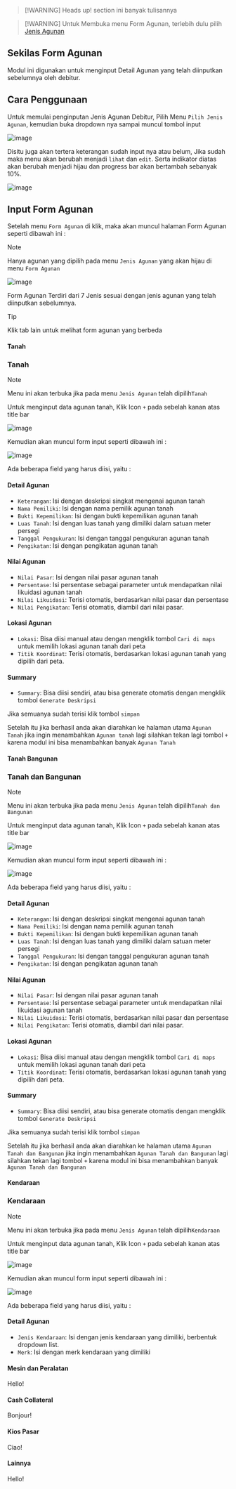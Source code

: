 > [!WARNING] Heads up! section ini banyak tulisannya

> [!WARNING] Untuk Membuka menu Form Agunan, terlebih dulu pilih
[Jenis Agunan](jenis_agunan.md)

## Sekilas Form Agunan

Modul ini digunakan untuk menginput Detail Agunan yang telah diinputkan sebelumnya oleh debitur. 

## Cara Penggunaan

Untuk memulai penginputan Jenis Agunan Debitur, Pilih Menu `Pilih Jenis Agunan`, kemudian buka dropdown nya sampai muncul tombol input 

![image](https://user-images.githubusercontent.com/45744788/200155712-19cbc487-3f57-4e9b-9a5d-31d3e571c107.png)

Disitu juga akan tertera keterangan sudah input nya atau belum, Jika sudah maka menu akan berubah menjadi `lihat` dan `edit`.
Serta indikator diatas akan berubah menjadi hijau dan progress bar akan bertambah sebanyak 10%.

![image](https://user-images.githubusercontent.com/45744788/199930363-d039db53-931c-4723-8350-799fe1d536ae.png)


## Input Form Agunan

Setelah menu `Form Agunan` di klik, maka akan muncul halaman Form Agunan seperti dibawah ini : 

> [!NOTE]
> Hanya agunan yang dipilih pada menu `Jenis Agunan` yang akan hijau di menu `Form Agunan`

![image](https://user-images.githubusercontent.com/45744788/200165214-42ff81c3-ec16-4c18-a888-67f04042b4e4.png)

Form Agunan Terdiri dari 7 Jenis sesuai dengan jenis agunan yang telah diinputkan sebelumnya.

> [!TIP] 
> Klik tab lain untuk melihat form agunan yang berbeda

<!-- tabs:start -->

#### **Tanah**

### Tanah

> [!NOTE]
> Menu ini akan terbuka jika pada menu `Jenis Agunan` telah dipilih`Tanah`

Untuk menginput data agunan tanah, Klik Icon `+` pada sebelah kanan atas title bar

![image](https://user-images.githubusercontent.com/45744788/200165463-70c8016d-51ce-40b0-88fc-7b5d86c21d97.png)

Kemudian akan muncul form input seperti dibawah ini :

![image](https://user-images.githubusercontent.com/45744788/200165494-6593b4fb-ed55-4394-a8ec-30536bd757e5.png)

Ada beberapa field yang harus diisi, yaitu :
#### Detail Agunan

- `Keterangan`: Isi dengan deskripsi singkat mengenai agunan tanah
- `Nama Pemiliki`: Isi dengan nama pemilik agunan tanah
- `Bukti Kepemilikan`: Isi dengan bukti kepemilikan agunan tanah
- `Luas Tanah`: Isi dengan luas tanah yang dimiliki dalam satuan meter persegi
- `Tanggal Pengukuran`: Isi dengan tanggal pengukuran agunan tanah
- `Pengikatan`: Isi dengan pengikatan agunan tanah

#### Nilai Agunan
- `Nilai Pasar`: Isi dengan nilai pasar agunan tanah
- `Persentase`: Isi persentase sebagai parameter untuk mendapatkan nilai likuidasi agunan tanah
- `Nilai Likuidasi`: Terisi otomatis, berdasarkan nilai pasar dan persentase
- `Nilai Pengikatan`: Terisi otomatis, diambil dari nilai pasar.

#### Lokasi Agunan
- `Lokasi`: Bisa diisi manual atau dengan mengklik tombol `Cari di maps` untuk memilih lokasi agunan tanah dari peta
- `Titik Koordinat`: Terisi otomatis, berdasarkan lokasi agunan tanah yang dipilih dari peta.

#### Summary
- `Summary`: Bisa diisi sendiri, atau bisa generate otomatis dengan mengklik tombol `Generate Deskripsi`

Jika semuanya sudah terisi klik tombol `simpan`

Setelah itu jika berhasil anda akan diarahkan ke halaman utama `Agunan Tanah` jika ingin menambahkan `Agunan tanah` lagi silahkan tekan lagi tombol `+` karena modul ini bisa menambahkan banyak `Agunan Tanah`


#### **Tanah Bangunan**

### Tanah dan Bangunan

> [!NOTE]
> Menu ini akan terbuka jika pada menu `Jenis Agunan` telah dipilih`Tanah dan Bangunan`

Untuk menginput data agunan tanah, Klik Icon `+` pada sebelah kanan atas title bar

![image](https://user-images.githubusercontent.com/45744788/200198485-96a52af4-44b6-4400-830e-9c4794749622.png)

Kemudian akan muncul form input seperti dibawah ini :

![image](https://user-images.githubusercontent.com/45744788/200198501-00643eed-893b-4750-ae27-fa09fe122bdf.png)

Ada beberapa field yang harus diisi, yaitu :
#### Detail Agunan

- `Keterangan`: Isi dengan deskripsi singkat mengenai agunan tanah
- `Nama Pemiliki`: Isi dengan nama pemilik agunan tanah
- `Bukti Kepemilikan`: Isi dengan bukti kepemilikan agunan tanah
- `Luas Tanah`: Isi dengan luas tanah yang dimiliki dalam satuan meter persegi
- `Tanggal Pengukuran`: Isi dengan tanggal pengukuran agunan tanah
- `Pengikatan`: Isi dengan pengikatan agunan tanah

#### Nilai Agunan
- `Nilai Pasar`: Isi dengan nilai pasar agunan tanah
- `Persentase`: Isi persentase sebagai parameter untuk mendapatkan nilai likuidasi agunan tanah
- `Nilai Likuidasi`: Terisi otomatis, berdasarkan nilai pasar dan persentase
- `Nilai Pengikatan`: Terisi otomatis, diambil dari nilai pasar.

#### Lokasi Agunan
- `Lokasi`: Bisa diisi manual atau dengan mengklik tombol `Cari di maps` untuk memilih lokasi agunan tanah dari peta
- `Titik Koordinat`: Terisi otomatis, berdasarkan lokasi agunan tanah yang dipilih dari peta.

#### Summary
- `Summary`: Bisa diisi sendiri, atau bisa generate otomatis dengan mengklik tombol `Generate Deskripsi`

Jika semuanya sudah terisi klik tombol `simpan`

Setelah itu jika berhasil anda akan diarahkan ke halaman utama `Agunan Tanah dan Bangunan` jika ingin menambahkan `Agunan Tanah dan Bangunan` lagi silahkan tekan lagi tombol `+` karena modul ini bisa menambahkan banyak `Agunan Tanah dan Bangunan`

#### **Kendaraan**

### Kendaraan

> [!NOTE]
> Menu ini akan terbuka jika pada menu `Jenis Agunan` telah dipilih`Kendaraan`

Untuk menginput data agunan tanah, Klik Icon `+` pada sebelah kanan atas title bar

![image](https://user-images.githubusercontent.com/45744788/200199643-4d4c0688-8925-4fd5-baa5-c08a9a550a25.png)

Kemudian akan muncul form input seperti dibawah ini :

![image](https://user-images.githubusercontent.com/45744788/200199652-67627340-1711-4959-a7e0-797afa2bc6e9.png)

Ada beberapa field yang harus diisi, yaitu :

#### Detail Agunan
- `Jenis Kendaraan`: Isi dengan jenis kendaraan yang dimiliki, berbentuk dropdown list.
- `Merk`: Isi dengan merk kendaraan yang dimiliki

#### **Mesin dan Peralatan**

Hello!

#### **Cash Collateral**

Bonjour!

#### **Kios Pasar**

Ciao!

#### **Lainnya**

Hello!

<!-- tabs:end -->


